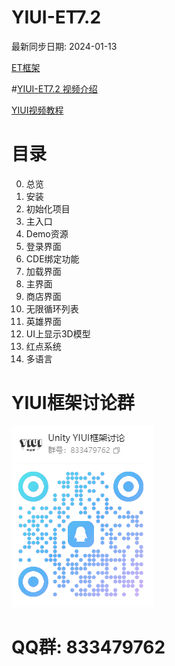 # YIUI-ET7.2
最新同步日期: 2024-01-13

[ET框架](https://github.com/egametang/ET)


#[YIUI-ET7.2 视频介绍](https://www.bilibili.com/video/BV1KC4y1d7NZ)


[YIUI视频教程](https://www.bilibili.com/video/BV1cz4y1s7QS)  

# 目录

0. 总览
1. 安装
2. 初始化项目
3. 主入口
4. Demo资源
5. 登录界面
6. CDE绑定功能
7. 加载界面
8. 主界面
9. 商店界面
10. 无限循环列表
11. 英雄界面
12. UI上显示3D模型
13. 红点系统
14. 多语言

# YIUI框架讨论群
![二维码](https://github.com/LiShengYang-yiyi/YIUI/blob/main/Readme/YIUI框架讨论群二维码.png)

# QQ群: 833479762
